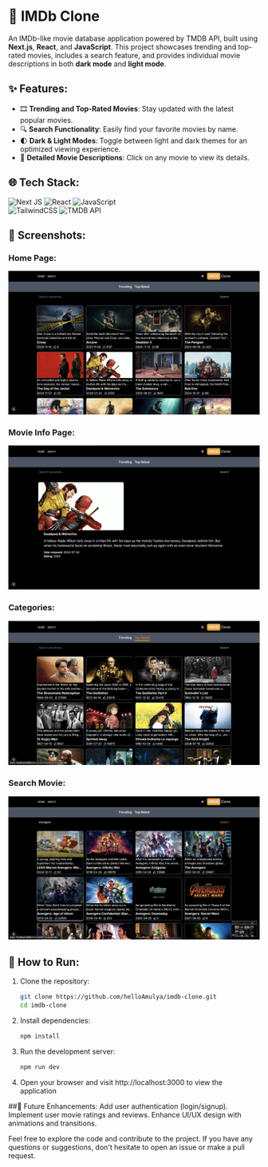# 🎥 IMDb Clone  

An IMDb-like movie database application powered by TMDB API, built using **Next.js**, **React**, and **JavaScript**. This project showcases trending and top-rated movies, includes a search feature, and provides individual movie descriptions in both **dark mode** and **light mode**.  

## ✨ Features:  
- 🎞️ **Trending and Top-Rated Movies**: Stay updated with the latest popular movies.  
- 🔍 **Search Functionality**: Easily find your favorite movies by name.  
- 🌓 **Dark & Light Modes**: Toggle between light and dark themes for an optimized viewing experience.  
- 📄 **Detailed Movie Descriptions**: Click on any movie to view its details.  

## 🌐 Tech Stack:  
![Next JS](https://img.shields.io/badge/Next.js-%23000000.svg?style=plastic&logo=next.js&logoColor=white) ![React](https://img.shields.io/badge/react-%2320232a.svg?style=plastic&logo=react&logoColor=%2361DAFB) ![JavaScript](https://img.shields.io/badge/javascript-%23323330.svg?style=plastic&logo=javascript&logoColor=%23F7DF1E)  
![TailwindCSS](https://img.shields.io/badge/tailwindcss-%2338B2AC.svg?style=plastic&logo=tailwind-css&logoColor=white) ![TMDB API](https://img.shields.io/badge/TMDB-%23006DBA.svg?style=plastic&logo=themoviedatabase&logoColor=white)  

## 📸 Screenshots:  

### Home Page:  
![Home Page](images/HomePage.png)  

### Movie Info Page:  
![Movie Info Page](images/InfoClick.png)  

### Categories:  
![Categories](images/Category.png)  

### Search Movie:  
![Search Movie](images/SearchMovie.png)  

## 🚀 How to Run:  
1. Clone the repository:  
   ```bash  
   git clone https://github.com/helloAmulya/imdb-clone.git  
   cd imdb-clone

2. Install dependencies:
   ```bash
   npm install
   
4. Run the development server:
   ```bash
   npm run dev
   
6. Open your browser and visit http://localhost:3000 to view the application
 
##🔧 Future Enhancements:
Add user authentication (login/signup).
Implement user movie ratings and reviews.
Enhance UI/UX design with animations and transitions.

Feel free to explore the code and contribute to the project. If you have any questions or suggestions, don't hesitate to open an issue or make a pull request.

<!-- Created by Amulya Ratna Sharma -->
